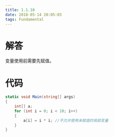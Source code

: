 ```yaml
---
title: 1.1.10
date: 2018-05-14 20:05:03
tags: Fundamental
---
```


# 解答

变量使用前需要先赋值。

# 代码

```csharp
static void Main(string[] args)
{
    int[] a;
    for (int i = 0; i < 10; i++)
    {
        a[i] = i * i; //不允许使用未赋值的局部变量
    }
}
```

